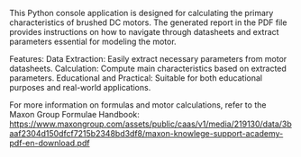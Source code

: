This Python console application is designed for calculating the primary characteristics of brushed DC motors.
The generated report in the PDF file provides instructions on how to navigate through datasheets and extract parameters essential for modeling the motor.

Features:
Data Extraction: Easily extract necessary parameters from motor datasheets.
Calculation: Compute main characteristics based on extracted parameters.
Educational and Practical: Suitable for both educational purposes and real-world applications.

For more information on formulas and motor calculations, refer to the Maxon Group Formulae Handbook: https://www.maxongroup.com/assets/public/caas/v1/media/219130/data/3baaf2304d150dfcf7215b2348bd3df8/maxon-knowlege-support-academy-pdf-en-download.pdf

